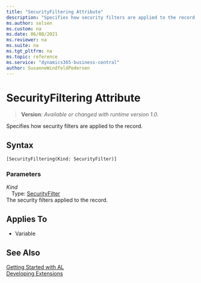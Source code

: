 ```yaml
---
title: "SecurityFiltering Attribute"
description: "Specifies how security filters are applied to the record."
ms.author: solsen
ms.custom: na
ms.date: 06/08/2021
ms.reviewer: na
ms.suite: na
ms.tgt_pltfrm: na
ms.topic: reference
ms.service: "dynamics365-business-central"
author: SusanneWindfeldPedersen
---
```

[//]: # (START>DO_NOT_EDIT)
[//]: # (IMPORTANT:Do not edit any of the content between here and the END>DO_NOT_EDIT.)
[//]: # (Any modifications should be made in the .xml files in the ModernDev repo.)

# SecurityFiltering Attribute
> **Version**: _Available or changed with runtime version 1.0._

Specifies how security filters are applied to the record.

## Syntax
```
[SecurityFiltering(Kind: SecurityFilter)]
```

### Parameters

*Kind*  
&emsp;Type: [SecurityFilter](../methods-auto/securityfilter/securityfilter-option.md)  
The security filters applied to the record.  


## Applies To

- Variable


[//]: # (IMPORTANT: END>DO_NOT_EDIT)
## See Also  
[Getting Started with AL](../devenv-get-started.md)  
[Developing Extensions](../devenv-dev-overview.md)  